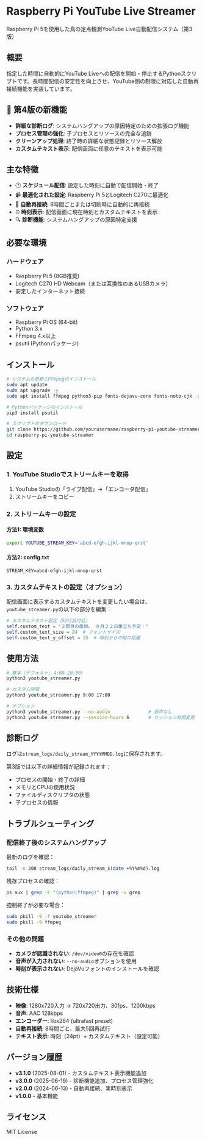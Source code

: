 # Raspberry Pi YouTube Live Streamer

Raspberry Pi 5を使用した鳥の定点観測YouTube Live自動配信システム（第3版）

## 概要
指定した時間に自動的にYouTube Liveへの配信を開始・停止するPythonスクリプトです。長時間配信の安定性を向上させ、YouTube側の制限に対応した自動再接続機能を実装しています。

## 🎉 第4版の新機能
* **詳細な診断ログ**: システムハングアップの原因特定のための拡張ログ機能
* **プロセス管理の強化**: 子プロセスとリソースの完全な追跡
* **クリーンアップ処理**: 終了時の詳細な状態記録とリソース解放
* **カスタムテキスト表示**: 配信画面に任意のテキストを表示可能

## 主な特徴
* 🕐 **スケジュール配信**: 設定した時刻に自動で配信開始・終了
* 📹 **最適化された設定**: Raspberry Pi 5とLogitech C270に最適化
* 🔄 **自動再接続**: 8時間ごとまたは切断時に自動的に再接続
* ⏰ **時刻表示**: 配信画面に現在時刻とカスタムテキストを表示
* 🔍 **診断機能**: システムハングアップの原因特定支援

## 必要な環境

### ハードウェア
* Raspberry Pi 5 (8GB推奨)
* Logitech C270 HD Webcam（または互換性のあるUSBカメラ）
* 安定したインターネット接続

### ソフトウェア
* Raspberry Pi OS (64-bit)
* Python 3.x
* FFmpeg 4.x以上
* psutil (Pythonパッケージ)

## インストール

```bash
# システムの更新とFFmpegのインストール
sudo apt update
sudo apt upgrade -y
sudo apt install ffmpeg python3-pip fonts-dejavu-core fonts-noto-cjk -y

# Pythonパッケージのインストール
pip3 install psutil

# スクリプトのダウンロード
git clone https://github.com/yourusername/raspberry-pi-youtube-streamer.git
cd raspberry-pi-youtube-streamer
```

## 設定

### 1. YouTube Studioでストリームキーを取得
1. YouTube Studioの「ライブ配信」→「エンコーダ配信」
2. ストリームキーをコピー

### 2. ストリームキーの設定

#### 方法1: 環境変数
```bash
export YOUTUBE_STREAM_KEY='abcd-efgh-ijkl-mnop-qrst'
```

#### 方法2: config.txt
```
STREAM_KEY=abcd-efgh-ijkl-mnop-qrst
```

### 3. カスタムテキストの設定（オプション）

配信画面に表示するカスタムテキストを変更したい場合は、`youtube_streamer.py`の以下の部分を編集：

```python
# カスタムテキスト設定（52行目付近）
self.custom_text = "２回目の産卵。 ８月２２日巣立ち予定！"
self.custom_text_size = 24  # フォントサイズ
self.custom_text_y_offset = 35  # 時刻からの縦の距離
```

## 使用方法

```bash
# 基本（デフォルト: 4:00-20:00）
python3 youtube_streamer.py

# カスタム時間
python3 youtube_streamer.py 9:00 17:00

# オプション
python3 youtube_streamer.py --no-audio              # 音声なし
python3 youtube_streamer.py --session-hours 6       # セッション時間変更
```

## 診断ログ

ログは`stream_logs/daily_stream_YYYYMMDD.log`に保存されます。

第3版では以下の詳細情報が記録されます：
* プロセスの開始・終了の詳細
* メモリとCPUの使用状況
* ファイルディスクリプタの状態
* 子プロセスの情報

## トラブルシューティング

### 配信終了後のシステムハングアップ

最新のログを確認：
```bash
tail -n 200 stream_logs/daily_stream_$(date +%Y%m%d).log
```

残存プロセスの確認：
```bash
ps aux | grep -E "(python|ffmpeg)" | grep -v grep
```

強制終了が必要な場合：
```bash
sudo pkill -9 -f youtube_streamer
sudo pkill -9 ffmpeg
```

### その他の問題

* **カメラが認識されない**: `/dev/video0`の存在を確認
* **音声が入力されない**: `--no-audio`オプションを使用
* **時刻が表示されない**: DejaVuフォントのインストールを確認

## 技術仕様

* **映像**: 1280x720入力 → 720x720出力、30fps、1200kbps
* **音声**: AAC 128kbps
* **エンコーダー**: libx264 (ultrafast preset)
* **自動再接続**: 8時間ごと、最大5回再試行
* **テキスト表示**: 時刻（24pt）+ カスタムテキスト（設定可能）

## バージョン履歴

- **v3.1.0** (2025-08-01) - カスタムテキスト表示機能追加
- **v3.0.0** (2025-06-19) - 診断機能追加、プロセス管理強化
- **v2.0.0** (2024-06-13) - 自動再接続、実時刻表示
- **v1.0.0** - 基本機能

## ライセンス
MIT License